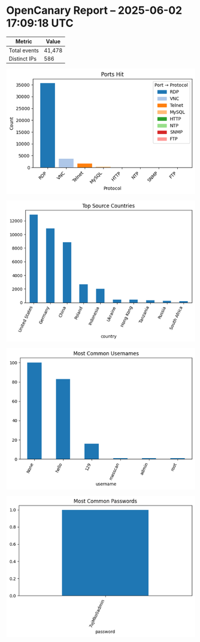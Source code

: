 # OpenCanary Report – 2025-06-02 17:09:18 UTC

| Metric         | Value |
|----------------|-------|
| Total events   | 41,478 |
| Distinct IPs   | 586 |

![Ports](ports_bar.png)

![Countries](countries_bar.png)

![Usernames](usernames_bar.png)

![Passwords](passwords_bar.png)
